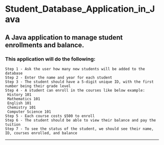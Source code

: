 # Student_Database_Application_in_Java
## A Java application to manage student enrollments and balance.

### This application will do the following:
    Step 1 - Ask the user how many new students will be added to the database
    Step 2 - Enter the name and year for each student
    Step 3 - The student should have a 5-digit unique ID, with the first number being their grade level
    Step 4 - A student can enroll in the courses like below example:
     History 101
     Mathematics 101
     English 101
     Chemistry 101
     Computer Science 101
    Step 5 - Each course costs $500 to enroll
    Step 6 - The student should be able to view their balance and pay the tuition
    Step 7 - To see the status of the student, we should see their name, ID, courses enrolled, and balance
    
--- 
